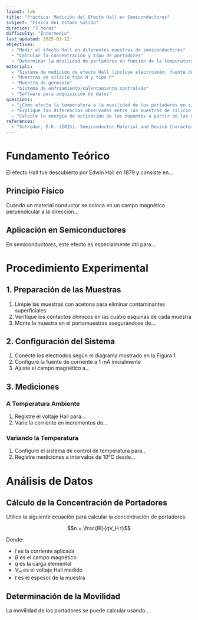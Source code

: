 ```yaml
---
layout: lab
title: "Práctica: Medición del Efecto Hall en Semiconductores"
subject: "Física del Estado Sólido"
duration: "3 horas"
difficulty: "Intermedio"
last_updated: 2025-03-12
objectives:
  - "Medir el efecto Hall en diferentes muestras de semiconductores"
  - "Calcular la concentración y tipo de portadores"
  - "Determinar la movilidad de portadores en función de la temperatura"
materials:
  - "Sistema de medición de efecto Hall (incluye electroimán, fuente de corriente, voltímetro)"
  - "Muestras de silicio tipo N y tipo P"
  - "Muestra de germanio"
  - "Sistema de enfriamiento/calentamiento controlado"
  - "Software para adquisición de datos"
questions:
  - "¿Cómo afecta la temperatura a la movilidad de los portadores en silicio tipo N vs. silicio tipo P?"
  - "Explique las diferencias observadas entre las muestras de silicio y germanio."
  - "Calcule la energía de activación de los dopantes a partir de las mediciones realizadas."
references:
  - "Schroder, D.K. (2015). Semiconductor Material and Device Characterization. 3rd Edition. Wiley."
---
```


# Fundamento Teórico

El efecto Hall fue descubierto por Edwin Hall en 1879 y consiste en...

## Principio Físico

Cuando un material conductor se coloca en un campo magnético perpendicular a la dirección...

## Aplicación en Semiconductores

En semiconductores, este efecto es especialmente útil para...

# Procedimiento Experimental

## 1. Preparación de las Muestras

1. Limpie las muestras con acetona para eliminar contaminantes superficiales
2. Verifique los contactos óhmicos en las cuatro esquinas de cada muestra
3. Monte la muestra en el portamuestras asegurándose de...

## 2. Configuración del Sistema

1. Conecte los electrodos según el diagrama mostrado en la Figura 1
2. Configure la fuente de corriente a 1 mA inicialmente
3. Ajuste el campo magnético a...

## 3. Mediciones

### A Temperatura Ambiente

1. Registre el voltaje Hall para...
2. Varíe la corriente en incrementos de...

### Variando la Temperatura

1. Configure el sistema de control de temperatura para...
2. Registre mediciones a intervalos de 10°C desde...

# Análisis de Datos

## Cálculo de la Concentración de Portadores

Utilice la siguiente ecuación para calcular la concentración de portadores:

$$n = \frac{IB}{qV_H t}$$

Donde:
- $I$ es la corriente aplicada
- $B$ es el campo magnético
- $q$ es la carga elemental
- $V_H$ es el voltaje Hall medido
- $t$ es el espesor de la muestra

## Determinación de la Movilidad

La movilidad de los portadores se puede calcular usando...